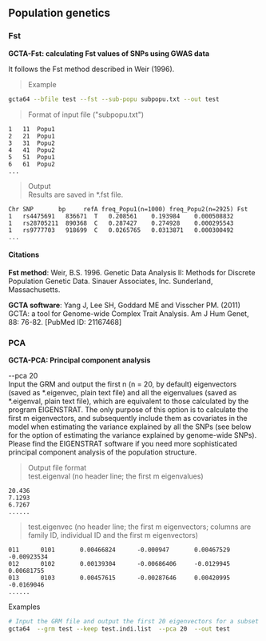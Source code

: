 
## Population genetics

### Fst

**GCTA-Fst: calculating Fst values of SNPs using GWAS data**

It follows the Fst method described in Weir (1996).

> Example
```bash
gcta64 --bfile test --fst --sub-popu subpopu.txt --out test
```

> Format of input file ("subpopu.txt")
```nohighlight
1	11	Popu1
2	21	Popu1
3	31	Popu2
4	41	Popu2
5	51	Popu1
6	61	Popu2
...
```

> Output  
> Results are saved in *.fst file.
```nohighlight
Chr	SNP	      bp	 refA freq_Popu1(n=1000) freq_Popu2(n=2925)	Fst	
1	rs4475691	836671	T	0.208561	0.193984	0.000508832	
1	rs28705211	890368	C	0.287427	0.274928	0.000295543	
1	rs9777703	918699	C	0.0265765	0.0313871	0.000300492	
...
```


#### Citations

**Fst method**: Weir, B.S. 1996. Genetic Data Analysis II: Methods for Discrete Population Genetic Data. Sinauer Associates, Inc. Sunderland, Massachusetts.

**GCTA software**: Yang J, Lee SH, Goddard ME and Visscher PM. (2011) GCTA: a tool for Genome-wide Complex Trait Analysis. Am J Hum Genet, 88: 76-82. [PubMed ID: 21167468]


### PCA

**GCTA-PCA: Principal component analysis**

--pca 20  
Input the GRM and output the first n (n = 20, by default) eigenvectors (saved as *.eigenvec, plain text file) and all the eigenvalues (saved as *.eigenval, plain text file), which are equivalent to those calculated by the program EIGENSTRAT. The only purpose of this option is to calculate the first m eigenvectors, and subsequently include them as covariates in the model when estimating the variance explained by all the SNPs (see below for the option of estimating the variance explained by genome-wide SNPs). Please find the EIGENSTRAT software if you need more sophisticated principal component analysis of the population structure. 
> Output file format  
> test.eigenval (no header line; the first m eigenvalues)
```nohighlight
20.436  
7.1293  
6.7267  
......
```

> test.eigenvec (no header line; the first m eigenvectors; columns are family ID, individual ID and the first m eigenvectors)  
```nohighlight
011      0101       0.00466824      -0.000947       0.00467529      -0.00923534  
012      0102       0.00139304      -0.00686406     -0.0129945      0.00681755  
013      0103       0.00457615      -0.00287646     0.00420995      -0.0169046  
......
```

Examples
```bash
# Input the GRM file and output the first 20 eigenvectors for a subset of individuals
gcta64  --grm test --keep test.indi.list  --pca 20  --out test
```

